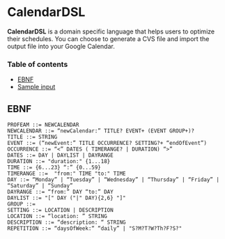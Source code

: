 # CalendarDSL

**CalendarDSL** is a domain specific language that helps users to optimize their schedules. You can choose to generate a CVS file and import the output file into your Google Calendar. 

### Table of contents

- [EBNF](#ebnf)
- [Sample input](#sample)

## EBNF
```
PROFEAM ::= NEWCALENDAR
NEWCALENDAR ::= “newCalendar:” TITLE? EVENT+ (EVENT GROUP+)?
TITLE ::= STRING
EVENT ::= (“newEvent:” TITLE OCCURRENCE? SETTING?+ “endOfEvent”)
OCCURRENCE ::= “<” DATES ( TIMERANGE? | DURATION) “>”
DATES ::= DAY | DAYLIST | DAYRANGE
DURATION ::= "duration:" {1...18}
TIME ::= {6...23} “:” {0...59}
TIMERANGE ::=  "from:" TIME "to:" TIME
DAY ::= “Monday” | “Tuesday” | “Wednesday” | “Thursday” | “Friday” | “Saturday” | “Sunday”
DAYRANGE ::= “from:” DAY “to:” DAY
DAYLIST ::= "[" DAY ("|" DAY){2,6} "]"
GROUP ::=
SETTING ::= LOCATION | DESCRIPTION
LOCATION ::= “location: ” STRING
DESCRIPTION ::= “description: “ STRING
REPETITION ::= “daysOfWeek:“ “daily” | "S?M?T?W?Th?F?S?"
```